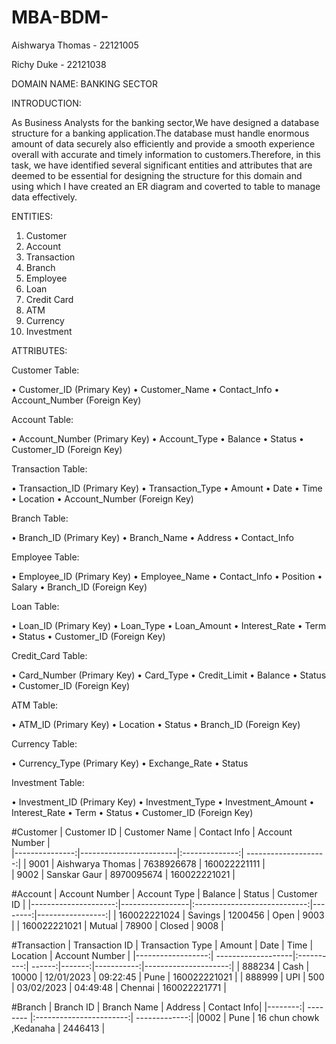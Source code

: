 # MBA-BDM-
Aishwarya Thomas - 22121005 

Richy Duke - 22121038

DOMAIN NAME: BANKING SECTOR 

INTRODUCTION:

As  Business Analysts for the banking sector,We have designed a database structure for a banking application.The database must handle enormous amount of data securely also efficiently and provide a smooth experience overall with accurate and timely information to customers.Therefore, in this task, we have identified several significant entities and attributes that are deemed to be essential for designing the  structure for this domain and using which I have created an ER diagram and coverted to table to manage data effectively.


ENTITIES:
1.	Customer
2.	Account
3.	Transaction
4.	Branch
5.	Employee
6.	Loan
7.	Credit Card
8.	ATM
9.	Currency
10.	Investment


ATTRIBUTES:

Customer Table:

•	Customer_ID (Primary Key)
•	Customer_Name
•	Contact_Info
•	Account_Number (Foreign Key)

Account Table:

•	Account_Number (Primary Key)
•	Account_Type
•	Balance
•	Status
•	Customer_ID (Foreign Key)

Transaction Table:

•	Transaction_ID (Primary Key)
•	Transaction_Type
•	Amount
•	Date
•	Time
•	Location
•	Account_Number (Foreign Key)

Branch Table:

•	Branch_ID (Primary Key)
•	Branch_Name
•	Address
•	Contact_Info

Employee Table:

•	Employee_ID (Primary Key)
•	Employee_Name
•	Contact_Info
•	Position
•	Salary
• Branch_ID (Foreign Key)

Loan Table:

•	Loan_ID (Primary Key)
•	Loan_Type
•	Loan_Amount
•	Interest_Rate
•	Term
•	Status
•	Customer_ID (Foreign Key)

Credit_Card Table:

•	Card_Number (Primary Key)
•	Card_Type
•	Credit_Limit
•	Balance
•	Status
•	Customer_ID (Foreign Key)

ATM Table:

•	ATM_ID (Primary Key)
•	Location
•	Status
•	Branch_ID (Foreign Key)

Currency Table:

•	Currency_Type (Primary Key)
•	Exchange_Rate
•	Status

Investment Table:

•	Investment_ID (Primary Key)
•	Investment_Type
•	Investment_Amount
•	Interest_Rate
•	Term
•	Status
•	Customer_ID (Foreign Key)



#Customer
| Customer ID  | Customer Name       | Contact Info  | Account Number  |  
|---------------:|------------------------|:--------------:| --------------------:|
|  9001             |  Aishwarya Thomas   |  7638926678 |  160022221111    |    
|  9002             |  Sanskar Gaur            |  8970095674 |  160022221021    |    

#Account
|  Account Number  |  Account Type |  Balance                            |  Status | Customer ID     | 
|---------------------:|-----------------|:----------------------------:|--------:|-----------------:|
|  160022221024  |  Savings              |  1200456                           |  Open  | 9003     | 
|  160022221021  |  Mutual               |  78900                               |  Closed | 9008 | 

#Transaction
|  Transaction ID  |  Transaction Type |  Amount |  Date |  Time |  Location |  Account Number |
|------------------:| -------------------|:----------:| ------:|-------:|-----------:|---------------------:|
|  888234             |  Cash |  10000 |  12/01/2023 |  09:22:45 |  Pune |  160022221021 |
|  888999  |  UPI |  500 |  03/02/2023 |  04:49:48 |  Chennai |  160022221771 |

#Branch
|  Branch ID |  Branch Name |  Address |  Contact Info|
|--------:| -------- |:-----------------------:| -------------:|
|0002 | Pune   | 16 chun chowk ,Kedanaha  | 2446413       |






